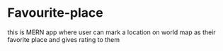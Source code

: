 # Favourite-place
this is MERN app where user can mark a location on world map as their favorite place and gives rating to them
